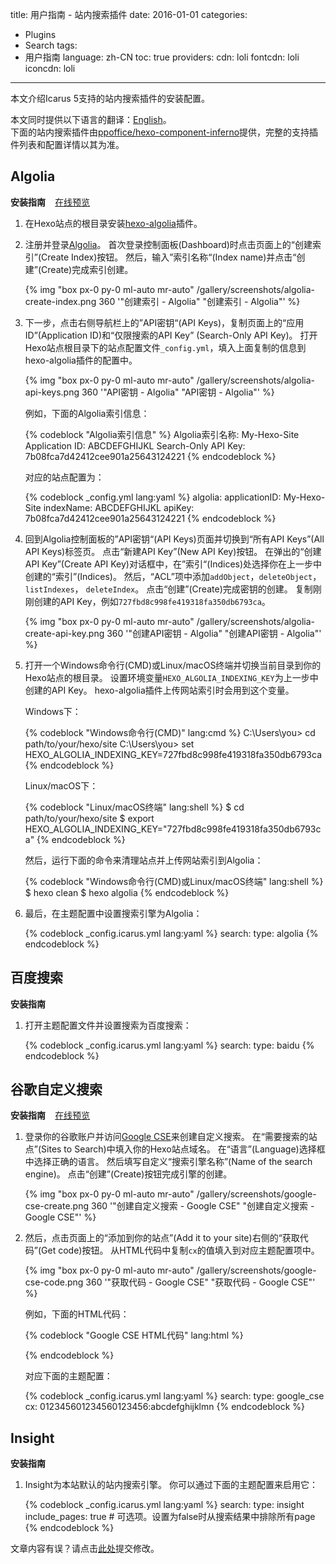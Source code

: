 title: 用户指南 - 站内搜索插件
date: 2016-01-01
categories:
- Plugins
- Search
tags:
- 用户指南
language: zh-CN
toc: true
providers:
    cdn: loli
    fontcdn: loli
    iconcdn: loli
---

本文介绍Icarus 5支持的站内搜索插件的安装配置。

<article class="message message-immersive is-primary">
<div class="message-body">
<i class="fas fa-globe-americas mr-2"></i>本文同时提供以下语言的翻译：<a href="{% post_path en/Search-Plugins %}">English</a>。
</div>
</article>

<!-- more -->

<article class="message message-immersive is-primary">
<div class="message-body">
<i class="fas fa-info-circle mr-2"></i>下面的站内搜索插件由<a href="https://github.com/ppoffice/hexo-component-inferno">ppoffice/hexo-component-inferno</a>提供，完整的支持插件列表和配置详情以其为准。
</div>
</article>

<style>
.content ol:not([type]) {
    list-style-type: simp-chinese-informal;
}
</style>

## Algolia

<div>
<strong>安装指南</strong>
<a class="tag is-success" style="margin-left:.8em" href="{% post_path demo/search/Algolia %}">在线预览</a>
</div>

1. 在Hexo站点的根目录安装[hexo-algolia](https://github.com/oncletom/hexo-algolia)插件。

2. 注册并登录[Algolia](https://www.algolia.com/)。
   首次登录控制面板(Dashboard)时点击页面上的“创建索引”(Create Index)按钮。
   然后，输入”索引名称“(Index name)并点击“创建”(Create)完成索引创建。

   {% img "box px-0 py-0 ml-auto mr-auto" /gallery/screenshots/algolia-create-index.png 360 '"创建索引 - Algolia" "创建索引 - Algolia"' %}
   <br>

3. 下一步，点击右侧导航栏上的”API密钥“(API Keys)，复制页面上的“应用ID”(Application ID)和“仅限搜索的API Key”
   (Search-Only API Key)。
   打开Hexo站点根目录下的站点配置文件`_config.yml`，填入上面复制的信息到hexo-algolia插件的配置中。

   {% img "box px-0 py-0 ml-auto mr-auto" /gallery/screenshots/algolia-api-keys.png 360 '"API密钥 - Algolia" "API密钥 - Algolia"' %}
   <br>

   例如，下面的Algolia索引信息：

    {% codeblock "Algolia索引信息" %}
    Algolia索引名称: My-Hexo-Site
    Application ID: ABCDEFGHIJKL
    Search-Only API Key: 7b08fca7d42412cee901a25643124221
    {% endcodeblock %}

    对应的站点配置为：

    {% codeblock _config.yml lang:yaml %}
    algolia:
        applicationID: My-Hexo-Site
        indexName: ABCDEFGHIJKL
        apiKey: 7b08fca7d42412cee901a25643124221
    {% endcodeblock %}

4. 回到Algolia控制面板的”API密钥“(API Keys)页面并切换到“所有API Keys”(All API Keys)标签页。
   点击“新建API Key”(New API Key)按钮。
   在弹出的“创建API Key”(Create API Key)对话框中，在”索引“(Indices)处选择你在上一步中创建的“索引”(Indices)。
   然后，“ACL”项中添加`addObject`，`deleteObject`，`listIndexes`， `deleteIndex`。
   点击“创建”(Create)完成密钥的创建。
   复制刚刚创建的API Key，例如`727fbd8c998fe419318fa350db6793ca`。

   {% img "box px-0 py-0 ml-auto mr-auto" /gallery/screenshots/algolia-create-api-key.png 360 '"创建API密钥 - Algolia" "创建API密钥 - Algolia"' %}
   <br>

5. 打开一个Windows命令行(CMD)或Linux/macOS终端并切换当前目录到你的Hexo站点的根目录。
   设置环境变量`HEXO_ALGOLIA_INDEXING_KEY`为上一步中创建的API Key。
   hexo-algolia插件上传网站索引时会用到这个变量。

   Windows下：

    {% codeblock "Windows命令行(CMD)" lang:cmd %}
    C:\Users\you> cd path/to/your/hexo/site
    C:\Users\you> set HEXO_ALGOLIA_INDEXING_KEY=727fbd8c998fe419318fa350db6793ca
    {% endcodeblock %}

   Linux/macOS下：

    {% codeblock "Linux/macOS终端" lang:shell %}
    $ cd path/to/your/hexo/site
    $ export HEXO_ALGOLIA_INDEXING_KEY="727fbd8c998fe419318fa350db6793ca"
    {% endcodeblock %}

    然后，运行下面的命令来清理站点并上传网站索引到Algolia：

    {% codeblock "Windows命令行(CMD)或Linux/macOS终端" lang:shell %}
    $ hexo clean
    $ hexo algolia
    {% endcodeblock %}
   
6. 最后，在主题配置中设置搜索引擎为Algolia：

    {% codeblock _config.icarus.yml lang:yaml %}
    search:
        type: algolia
    {% endcodeblock %}


## 百度搜索

**安装指南**

1. 打开主题配置文件并设置搜索为百度搜索：

    {% codeblock _config.icarus.yml lang:yaml %}
    search:
        type: baidu
    {% endcodeblock %}


## 谷歌自定义搜索

<div>
<strong>安装指南</strong>
<a class="tag is-success" style="margin-left:.8em" href="{% post_path demo/search/Google-CSE %}">在线预览</a>
</div>

1. 登录你的谷歌账户并访问[Google CSE](https://cse.google.com/cse/create/new)来创建自定义搜索。
   在“需要搜索的站点”(Sites to Search)中填入你的Hexo站点域名。
   在“语言”(Language)选择框中选择正确的语言。
   然后填写自定义“搜索引擎名称”(Name of the search engine)。
   点击“创建”(Create)按钮完成引擎的创建。

   {% img "box px-0 py-0 ml-auto mr-auto" /gallery/screenshots/google-cse-create.png 360 '"创建自定义搜索 - Google CSE" "创建自定义搜索 - Google CSE"' %}
   <br>

2. 然后，点击页面上的“添加到你的站点”(Add it to your site)右侧的“获取代码”(Get code)按钮。
   从HTML代码中复制`cx`的值填入到对应主题配置项中。

   {% img "box px-0 py-0 ml-auto mr-auto" /gallery/screenshots/google-cse-code.png 360 '"获取代码 - Google CSE" "获取代码 - Google CSE"' %}
   <br>

   例如，下面的HTML代码：

    {% codeblock "Google CSE HTML代码" lang:html %}
    <script async src="https://cse.google.com/cse.js?cx=012345601234560123456:abcdefghijklmn"></script>
    <div class="gcse-search"></div>
    {% endcodeblock %}

    对应下面的主题配置：

    {% codeblock _config.icarus.yml lang:yaml %}
    search:
        type: google_cse
        cx: 012345601234560123456:abcdefghijklmn
    {% endcodeblock %}


## Insight

**安装指南**

1. Insight为本站默认的站内搜索引擎。
   你可以通过下面的主题配置来启用它：

    {% codeblock _config.icarus.yml lang:yaml %}
    search:
        type: insight
        include_pages: true     # 可选项。设置为false时从搜索结果中排除所有page
    {% endcodeblock %}


<article class="message message-immersive is-warning">
<div class="message-body">
<i class="fas fa-question-circle mr-2"></i>文章内容有误？请点击<a href="https://github.com/ppoffice/hexo-theme-icarus/edit/site/source/_posts/zh-CN/Search-Plugins.md">此处</a>提交修改。
</div>
</article>
